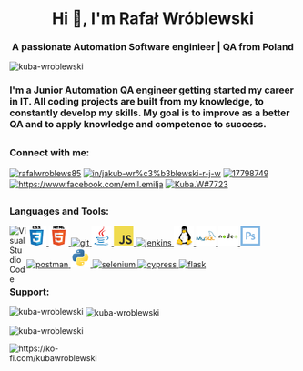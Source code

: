 <h1 align="center">Hi 👋, I'm Rafał Wróblewski</h1>
<h3 align="center">A passionate Automation Software enginieer | QA 
from Poland</h3>

<p align="left"> <img src="https://komarev.com/ghpvc/?username=kuba-wroblewski&label=Profile%20views&color=0e75b6&style=flat" alt="kuba-wroblewski" /> </p>

<h3>I'm a Junior Automation QA engineer getting started my career in IT.
All coding projects are built from my knowledge, to constantly develop my skills.
My goal is to improve as a better QA and to apply knowledge and competence to success.</h3>

<h2></h2>

<h3 align="left">Connect with me:</h3>
<p align="left">
<a href="https://twitter.com/rafalwroblews85" target="blank"><img align="center" src="https://raw.githubusercontent.com/rahuldkjain/github-profile-readme-generator/master/src/images/icons/Social/twitter.svg" alt="rafalwroblews85" height="30" width="40" /></a>
<a href="https://linkedin.com/in/in/jakub-wr%c3%b3blewski-r-j-w" target="blank"><img align="center" src="https://raw.githubusercontent.com/rahuldkjain/github-profile-readme-generator/master/src/images/icons/Social/linked-in-alt.svg" alt="in/jakub-wr%c3%b3blewski-r-j-w" height="30" width="40" /></a>
<a href="https://stackoverflow.com/users/17798749" target="blank"><img align="center" src="https://raw.githubusercontent.com/rahuldkjain/github-profile-readme-generator/master/src/images/icons/Social/stack-overflow.svg" alt="17798749" height="30" width="40" /></a>
<a href="https://fb.com/https://www.facebook.com/emil.emilja" target="blank"><img align="center" src="https://raw.githubusercontent.com/rahuldkjain/github-profile-readme-generator/master/src/images/icons/Social/facebook.svg" alt="https://www.facebook.com/emil.emilja" height="30" width="40" /></a>
<a href="https://discord.gg/Kuba.W#7723" target="blank"><img align="center" src="https://raw.githubusercontent.com/rahuldkjain/github-profile-readme-generator/master/src/images/icons/Social/discord.svg" alt="Kuba.W#7723" height="30" width="40" /></a>
</p>

<h2></h2>

<h3 align="left">Languages and Tools:</h3>
<p align="left"> <a href="https://www.w3schools.com/css/" target="_blank" rel="noreferrer"> 
<img align="left" alt="Visual Studio Code" width="30px" src="https://cdn.jsdelivr.net/gh/devicons/devicon/icons/vscode/vscode-original.svg" style="padding-right:0px;"/> 
<img src="https://raw.githubusercontent.com/devicons/devicon/master/icons/css3/css3-original-wordmark.svg" alt="css3" width="35" height="35"/> </a> <a href="https://www.cypress.io" target="_blank" rel="noreferrer">
<img src="https://raw.githubusercontent.com/devicons/devicon/master/icons/html5/html5-original-wordmark.svg" alt="html5" width="35" height="35"/> </a> <a href="https://www.java.com" target="_blank" rel="noreferrer">        
<img src="https://www.vectorlogo.zone/logos/git-scm/git-scm-icon.svg" alt="git" width="35" height="35"/> </a> <a href="https://www.w3.org/html/" target="_blank" rel="noreferrer"> 
<img src="https://raw.githubusercontent.com/devicons/devicon/master/icons/java/java-original.svg" alt="java" width="35" height="35"/> </a> <a href="https://developer.mozilla.org/en-US/docs/Web/JavaScript" target="_blank" rel="noreferrer"> 
<img src="https://raw.githubusercontent.com/devicons/devicon/master/icons/javascript/javascript-original.svg" alt="javascript" width="35" height="35"/> </a> <a href="https://www.jenkins.io" target="_blank" rel="noreferrer"> 
<img src="https://www.vectorlogo.zone/logos/jenkins/jenkins-icon.svg" alt="jenkins" width="35" height="35"/> </a> <a href="https://www.linux.org/" target="_blank" rel="noreferrer"> 
<img src="https://raw.githubusercontent.com/devicons/devicon/master/icons/linux/linux-original.svg" alt="linux" width="35" height="35"/> </a> <a href="https://www.mysql.com/" target="_blank" rel="noreferrer"> 
<img src="https://raw.githubusercontent.com/devicons/devicon/master/icons/mysql/mysql-original-wordmark.svg" alt="mysql" width="35" height="35"/> </a> <a href="https://nodejs.org" target="_blank" rel="noreferrer"> 
<img src="https://raw.githubusercontent.com/devicons/devicon/master/icons/nodejs/nodejs-original-wordmark.svg" alt="nodejs" width="35" height="35"/> </a> <a href="https://www.photoshop.com/en" target="_blank" rel="noreferrer"> 
<img src="https://raw.githubusercontent.com/devicons/devicon/master/icons/photoshop/photoshop-line.svg" alt="photoshop" width="35" height="35"/> </a> <a href="https://postman.com" target="_blank" rel="noreferrer"> 
<img src="https://www.vectorlogo.zone/logos/getpostman/getpostman-icon.svg" alt="postman" width="35" height="35"/> </a> <a href="https://www.python.org" target="_blank" rel="noreferrer"> 
<img src="https://raw.githubusercontent.com/devicons/devicon/master/icons/python/python-original.svg" alt="python" width="35" height="35"/> </a> <a href="https://www.selenium.dev" target="_blank" rel="noreferrer"> 
<img src="https://raw.githubusercontent.com/detain/svg-logos/780f25886640cef088af994181646db2f6b1a3f8/svg/selenium-logo.svg" alt="selenium" width="35" height="35"/>
<img src="https://raw.githubusercontent.com/simple-icons/simple-icons/6e46ec1fc23b60c8fd0d2f2ff46db82e16dbd75f/icons/cypress.svg" alt="cypress" width="35" height="35"/> </a> <a href="https://flask.palletsprojects.com/" target="_blank" rel="noreferrer">
<img src="https://www.vectorlogo.zone/logos/pocoo_flask/pocoo_flask-icon.svg" alt="flask" width="35" height="35"/> </a> <a href="https://git-scm.com/" target="_blank" rel="noreferrer"> </a> </p>

<h2></h2>

<h3 align="left">Support:</h3>

<p><img align="left" src="https://github-readme-stats.vercel.app/api/top-langs?username=kuba-wroblewski&show_icons=true&locale=en&layout=compact" alt="kuba-wroblewski" /></p>

<p>&nbsp;<img align="center" src="https://github-readme-stats.vercel.app/api?username=kuba-wroblewski&show_icons=true&locale=en" alt="kuba-wroblewski" /></p>

<p><img align="center" src="https://github-readme-streak-stats.herokuapp.com/?user=kuba-wroblewski&" alt="kuba-wroblewski" /></p>

<p><a href="https://ko-fi.com/https://ko-fi.com/kubawroblewski"> <img align="left" src="https://cdn.ko-fi.com/cdn/kofi3.png?v=3" height="50" width="210" alt="https://ko-fi.com/kubawroblewski" /></a></p><br><br>
